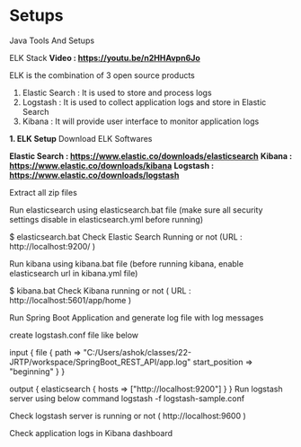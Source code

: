 # Setups
Java Tools And Setups

ELK Stack
**Video : https://youtu.be/n2HHAvpn6Jo**

ELK is the combination of 3 open source products

1. Elastic Search : It is used to store and process logs
2. Logstash : It is used to collect application logs and store in Elastic Search
3. Kibana : It will provide user interface to monitor application logs


**1. ELK Setup**
Download ELK Softwares

**Elastic Search : https://www.elastic.co/downloads/elasticsearch**
**Kibana : https://www.elastic.co/downloads/kibana**
**Logstash : https://www.elastic.co/downloads/logstash**

Extract all zip files

Run elasticsearch using elasticsearch.bat file (make sure all security settings disable in elasticsearch.yml before running)

 $ elasticsearch.bat
Check Elastic Search Running or not (URL : http://localhost:9200/ )

Run kibana using kibana.bat file (before running kibana, enable elasticsearch url in kibana.yml file)

 $ kibana.bat
Check Kibana running or not ( URL : http://localhost:5601/app/home )

Run Spring Boot Application and generate log file with log messages

create logstash.conf file like below

input {
  file {
	path => "C:/Users/ashok/classes/22-JRTP/workspace/SpringBoot_REST_API/app.log"
	start_position => "beginning"
  }
}

output {
  elasticsearch {
    hosts => ["http://localhost:9200"]
  }
}
Run logstash server using below command
logstash -f logstash-sample.conf

Check logstash server is running or not ( http://localhost:9600 )

Check application logs in Kibana dashboard
